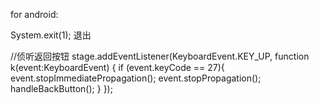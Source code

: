 for android:

System.exit(1);  退出

//侦听返回按钮
stage.addEventListener(KeyboardEvent.KEY_UP, function k(event:KeyboardEvent) {
			if (event.keyCode == 27){
				event.stopImmediatePropagation();
				event.stopPropagation();
				handleBackButton();
				}
			});
